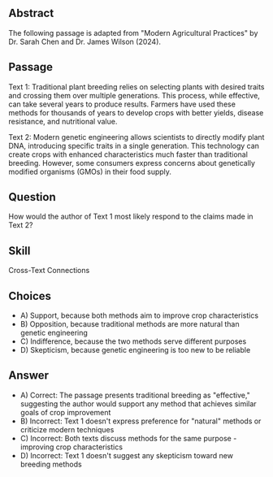 ## Abstract
The following passage is adapted from "Modern Agricultural Practices" by Dr. Sarah Chen and Dr. James Wilson (2024).

## Passage
Text 1:
Traditional plant breeding relies on selecting plants with desired traits and crossing them over multiple generations. This process, while effective, can take several years to produce results. Farmers have used these methods for thousands of years to develop crops with better yields, disease resistance, and nutritional value.

Text 2:
Modern genetic engineering allows scientists to directly modify plant DNA, introducing specific traits in a single generation. This technology can create crops with enhanced characteristics much faster than traditional breeding. However, some consumers express concerns about genetically modified organisms (GMOs) in their food supply.

## Question
How would the author of Text 1 most likely respond to the claims made in Text 2?

## Skill
Cross-Text Connections

## Choices
- A) Support, because both methods aim to improve crop characteristics
- B) Opposition, because traditional methods are more natural than genetic engineering
- C) Indifference, because the two methods serve different purposes
- D) Skepticism, because genetic engineering is too new to be reliable

## Answer
- A) Correct: The passage presents traditional breeding as "effective," suggesting the author would support any method that achieves similar goals of crop improvement
- B) Incorrect: Text 1 doesn't express preference for "natural" methods or criticize modern techniques
- C) Incorrect: Both texts discuss methods for the same purpose - improving crop characteristics
- D) Incorrect: Text 1 doesn't suggest any skepticism toward new breeding methods